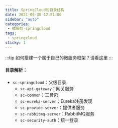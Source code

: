 ```yaml
---
title: SpringCloud的目录结构
date: 2021-06-30 12:51:00
sidebar: "auto"
categories:
 - 微服务-springcloud
tags:
 - springcloud
sticky: 1
---
```


:::tip
如何搭建一个属于自己的微服务框架？请看这里
:::

<!-- more -->

#### 目录解析：
- `sc-springcloud`：父级目录
   - `sc-api-gateway`：网关服务
   - `sc-common`：工具包
   - `sc-eureka-server`：Eureka注册发现
   - `sc-provide-server`：提供者服务
   - `sc-rabbitmq-server`：RabbitMQ服务
   - `sc-security-auth`：统一登录